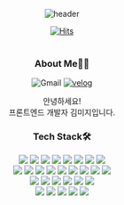 <div align="center">

![header](https://capsule-render.vercel.app/api?type=waving&color=auto&height=300&section=header&text=Hello!&fontSize=80&desc=Kim%20Unknown&descSize=20&descAlign=55&descAlignY=65&animation=blink)

[![Hits](https://hits.seeyoufarm.com/api/count/incr/badge.svg?url=https%3A%2F%2Fgithub.com%2Fmiji0317&count_bg=%23B2C8DF&title_bg=%236E85B7&icon=smugmug.svg&icon_color=%23E7E7E7&title=hits&edge_flat=false)](https://hits.seeyoufarm.com)
<br/><br/>

### About Me👩‍💻

![Gmail](https://img.shields.io/badge/-mijiunknown@gmail.com-%23F06B66?style=flat&logo=Gmail&logoColor=white)
[![velog](https://img.shields.io/badge/-blog-%2320C997?style=flat&logo=Velog&logoColor=white)](https://velog.io/@kim_unknown_)

안녕하세요!<br/>
프론트엔드 개발자 김미지입니다.

### Tech Stack🛠️

  <img src="https://img.shields.io/badge/Vue.js-4FC08D?style=flat&logo=Vue.js&logoColor=white"/>
  <img src="https://img.shields.io/badge/Nuxt.js-00DC82?style=flat&logo=Nuxt.js&logoColor=white"/>
  <img src="https://img.shields.io/badge/React-61DAFB?style=flat&logo=React&logoColor=black"/>
  <img src="https://img.shields.io/badge/Next.js-000000?style=flat&logo=Next.js&logoColor=white"/>
  <img src="https://img.shields.io/badge/JavaScript-F7DF1E?style=flat&logo=Javascript&logoColor=black"/>
  <img src="https://img.shields.io/badge/Typescript-3178C6?style=flat&logo=Typescript&logoColor=white"/>
  <img src="https://img.shields.io/badge/jQuery-0769AD?style=flat&logo=jQuery&logoColor=white"/>
  <img src="https://img.shields.io/badge/Node.js-339933?style=flat&logo=Node.js&logoColor=white"/>
  <br/>
  <img src="https://img.shields.io/badge/Axios-5A29E4?style=flat&logo=Axios&logoColor=white"/>
  <img src="https://img.shields.io/badge/HTML5-E34F26?style=flat&logo=HTML5&logoColor=white"/>
  <img src="https://img.shields.io/badge/CSS3-1572B6?style=flat&logo=CSS3&logoColor=white"/>
  <img src="https://img.shields.io/badge/Sass-CC6699?style=flat&logo=Sass&logoColor=white"/>
  <img src="https://img.shields.io/badge/Css Modules-000000?style=flat&logo=css-modules&logoColor=white"/>
  <img src="https://img.shields.io/badge/Python-3776AB?style=flat&logo=Python&logoColor=white"/>
  <img src="https://img.shields.io/badge/MySQL-4479A1?style=flat&logo=MySQL&logoColor=white"/>
  <img src="https://img.shields.io/badge/Bootstrap-7952B3?style=flat&logo=Bootstrap&logoColor=white"/>
  <img src="https://img.shields.io/badge/Bulma-%2300D1B2?style=flat&logo=Bulma&logoColor=white" />
  <br/>
  <img src="https://img.shields.io/badge/Git-F05032?style=flat&logo=git&logoColor=white"/>
  <img src="https://img.shields.io/badge/GitHub-181717?style=flat&logo=GitHub&logoColor=white"/>
  <img src="https://img.shields.io/badge/GitLab-FC6D26?style=flat&logo=GitLab&logoColor=white"/>
  <img src="https://img.shields.io/badge/Bitbucket-0052CC?style=flat&logo=Bitbucket&logoColor=white"/>
  <img src="https://img.shields.io/badge/Sourcetree-0052CC?style=flat&logo=Sourcetree&logoColor=white"/>
  <img src="https://img.shields.io/badge/Visual Studio Code-007ACC?style=flat&logo=Visual Studio Code&logoColor=white"/>
  <br/>
  <img src="https://img.shields.io/badge/Slack-4A154B?style=flat&logo=Slack&logoColor=white"/>
  <img src="https://img.shields.io/badge/Notion-000000?style=flat&logo=Notion&logoColor=white"/>
  <img src="https://img.shields.io/badge/Figma-F24E1E?style=flat&logo=Figma&logoColor=white"/>
  <img src="https://img.shields.io/badge/Adobe XD-FF61F6?style=flat&logo=Adobexd&logoColor=white"/>
  <img src="https://img.shields.io/badge/Postman-FF6C37?style=flat&logo=postman&logoColor=white"/>

</div>
